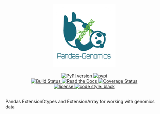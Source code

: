 <div align="center">
<img src="docs/_static/logo.png" alt="pandas_genomics logo"/>
</div>

<br/>

<div align="center">

<!-- Python version -->
<a href="https://pypi.python.org/pypi/pandas-genomics">
<img src="https://img.shields.io/badge/python-3.7+-blue.svg?style=flat-square" alt="PyPI version"/>
</a>
<!-- PyPi -->
<a href="https://pypi.org/project/pandas-genomics/">
<img src="https://img.shields.io/pypi/v/pandas-genomics.svg?style=flat-square" alt="pypi" />
</a><br>
<!-- Build status -->
<a href="https://github.com/HallLab/pandas-genomics/actions?query=workflow%3ACI">
<img src="https://img.shields.io/github/workflow/status/HallLab/pandas-genomics/CI?style=flat-square" alt="Build Status" />
</a>
<!-- Docs -->
<a href="https://pandas-genomics.readthedocs.io/en/latest/">
<img src="https://img.shields.io/readthedocs/pandas-genomics?style=flat-square" alt="Read the Docs" />
</a>
<!-- Test coverage -->
<a href="https://codecov.io/gh/HallLab/pandas-genomics/">
<img src="https://img.shields.io/codecov/c/gh/HallLab/pandas-genomics.svg?style=flat-square" alt="Coverage Status"/>
</a><br>
<!-- License -->
<a href="https://opensource.org/licenses/BSD-3-Clause">
<img src="https://img.shields.io/pypi/l/pandas-genomics?style=flat-square" alt="license"/>
</a>
<!-- Black -->
<a href="https://github.com/psf/black">
<img src="https://img.shields.io/badge/code%20style-Black-black?style=flat-square" alt="code style: black"/>
</a>
</div>

<br/>

Pandas ExtensionDtypes and ExtensionArray for working with genomics data
